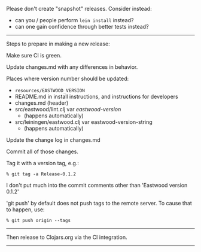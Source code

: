 Please don't create "snapshot" releases. Consider instead:

* can you / people perform `lein install` instead?
* can one gain confidence through better tests instead?

---

Steps to prepare in making a new release:

Make sure CI is green.

Update changes.md with any differences in behavior.

Places where version number should be updated:

* `resources/EASTWOOD_VERSION`
* README.md in install instructions, and instructions for developers
* changes.md (header)
* src/eastwood/lint.clj var *eastwood-version*
  * (happens automatically)
* src/leiningen/eastwood.clj var eastwood-version-string
  * (happens automatically)

Update the change log in changes.md

Commit all of those changes.

Tag it with a version tag, e.g.:

    % git tag -a Release-0.1.2

I don't put much into the commit comments other than 'Eastwood version
0.1.2'

'git push' by default does not push tags to the remote server.  To
cause that to happen, use:

    % git push origin --tags

----------------------------------------------------------------------
Then release to Clojars.org via the CI integration.

----------------------------------------------------------------------

